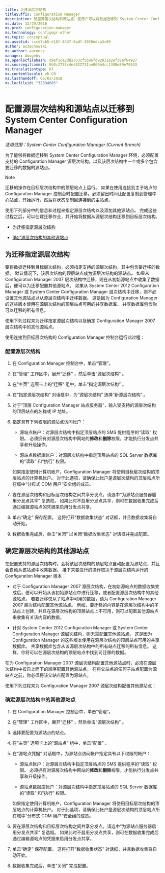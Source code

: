 ```yaml
---
title: 迁移源层次结构
titleSuffix: Configuration Manager
description: 配置源层次结构和源站点，使用户可以将数据迁移到 System Center Configuration Manager 环境。
ms.date: 12/29/2016
ms.prod: configuration-manager
ms.technology: configmgr-other
ms.topic: conceptual
ms.assetid: ccce7cb5-e18f-4337-8adf-2018edca3c00
author: aczechowski
ms.author: aaroncz
manager: dougeby
ms.openlocfilehash: d9ef1ca2dd2763cf5b96fd82031a2ef38ef64927
ms.sourcegitcommit: 0b0c2735c4ed822731ae069b4cc1380e89e78933
ms.translationtype: HT
ms.contentlocale: zh-CN
ms.lasthandoff: 05/03/2018
ms.locfileid: "32334685"
---
```

# <a name="configure-source-hierarchies-and-source-sites-for-migration-to-system-center-configuration-manager"></a>配置源层次结构和源站点以迁移到 System Center Configuration Manager

*适用范围：System Center Configuration Manager (Current Branch)*

为了能够将数据迁移到 System Center Configuration Manager 环境，必须配置支持的 Configuration Manager 源层次结构，以及该层次结构中一个或多个包含要迁移的数据的源站点。  

> [!NOTE]  
>  迁移的操作在目标层次结构中的顶层站点上运行。 如果在使用连接到主子站点的 Configuration Manager 控制台时配置迁移，必须留出时间让配置复制到管理中心站点，开始运行，然后将状态复制回连接到的主站点。  

 使用下列部分中的信息和过程来指定源层次结构以及添加其他源站点。 完成这些过程之后，可以创建迁移作业，并开始将数据从源层次结构迁移到目标层次结构。  

-   [为迁移指定源层次结构](#BKBM_ConfigSrcHierarchy)  

-   [确定源层次结构的其他源站点](#BKBM_ConfigSrcSites)  

##  <a name="BKBM_ConfigSrcHierarchy"></a>为迁移指定源层次结构  
 要将数据迁移到目标层次结构，必须指定支持的源层次结构，其中包含要迁移的数据。 默认情况下，该层次结构的顶层站点成为源层次结构的源站点。 如果从 Configuration Manager 2007 层次结构中迁移，则在从初始源站点中收集了数据后，便可以为迁移配置其他源站点。 如果从 System Center 2012 Configuration Manager 或 System Center Configuration Manager 层次结构中迁移，则不必设置其他源站点以从源层次结构中迁移数据。 这是因为 Configuration Manager 的这些版本使用在源层次结构的顶层站点可用的共享数据库。 共享数据库包含你可以迁移的所有信息。  

 使用下列过程来为迁移指定源层次结构以及确定 Configuration Manager 2007 层次结构中的其他源站点。  

 使用连接到目标层次结构的 Configuration Manager 控制台运行此过程：  

### <a name="to-configure-a-source-hierarchy"></a>配置源层次结构   

1.  在 Configuration Manager 控制台中，单击“管理”。  

2.  在“管理”  工作区中，展开“迁移” ，然后单击“源层次结构” 。  

3.  在“主页”  选项卡上的“迁移”  组中，单击“指定源层次结构” 。  

4.  在“指定源层次结构”  对话框中，为“源层次结构” 选择“新源层次结构” 。  

5.  对于“顶层 Configuration Manager 站点服务器”，输入受支持的源层次结构的顶层站点的名称或 IP 地址。  

6.  指定具有下列权限的源站点访问帐户：  

    -   源站点帐户：对源层次结构中指定顶层站点的 SMS 提供程序的“读取”  权限。 必须拥有对源层次结构中网站的**修改**和**删除**权限，才能执行分发点共享和升级操作。

    -   源站点数据库帐户：对源层次结构中指定顶层站点的 SQL Server 数据库的“读取”  和“执行”  权限。  

     如果指定使用计算机帐户，Configuration Manager 将使用目标层次结构的顶层站点的计算机帐户。 对于此选项，请确保此帐户是源层次结构的顶层站点所在域中“分布式 COM 用户”安全组的成员。  

7.  要在源层次结构和目标层次结构之间共享分发点，请选中“为源站点服务器启用分发点共享”  复选框。 如果此时不启用分发点共享，则可在数据收集完成后通过编辑源站点的凭据来启用分发点共享。  

8.  单击“确定”  保存配置。 这将打开“数据收集状态”  对话框，并且数据收集将自动开始。  

9. 数据收集完成后，单击“关闭”  以关闭“数据收集状态”  对话框并完成配置。  

##  <a name="BKBM_ConfigSrcSites"></a>确定源层次结构的其他源站点  
 在配置支持的源层次结构时，会将该层次结构的顶层站点自动配置为源站点，并且会自动从该站点中收集数据。 接下来要进行的操作取决于源层次结构运行的 Configuration Manager 版本：  

-   对于 Configuration Manager 2007 源层次结构，在初始源站点的数据收集完成后，便可以开始从该初始源站点中进行迁移，或者配置源层次结构中的其他源站点。 若要迁移仅从子站点中可用的数据，请为 Configuration Manager 2007 层次结构配置其他源站点。 例如，要迁移的内容是在源层次结构中的子站点上创建，并且在源层次结构的顶层站点上不可用，则可以配置其他源站点来收集有关该内容的数据。  

-   针对 System Center 2012 Configuration Manager 或 System Center Configuration Manager 源层次结构，则无需配置其他源站点。 这是因为 Configuration Manager 的这些版本使用在源层次结构的顶层站点可用的共享数据库。 共享数据库包含从该源层次结构中的所有站点迁移的所有信息。 这样，你将可以在源层次结构的顶层站点中找到可迁移的数据。  

在为 Configuration Manager 2007 源层次结构配置其他源站点时，必须在源层次结构中按自上而下的顺序配置其他源站点。 在将父站点的任何子站点配置为源站点之前，你必须将该父站点配置为源站点。  

使用下列过程来为 Configuration Manager 2007 源层次结构配置其他源站点：  

### <a name="to-identify-additional-source-sites-in-the-source-hierarchy"></a>确定源层次结构中的其他源站点 

1.  在 Configuration Manager 控制台中，单击“管理”。  

2.  在“管理”  工作区中，展开“迁移” ，然后单击“源层次结构” 。  

3.  选择要配置为源站点的站点。  

4.  在“主页”  选项卡上的“源站点”  组中，单击“配置” 。  

5.  在“源站点凭据”  对话框中，为源站点访问帐户指定具有以下权限的帐户：  

    -   源站点帐户：对源层次结构中指定顶层站点的 SMS 提供程序的“读取”  权限。 必须拥有对源层次结构中网站的**修改**和**删除**权限，才能执行分发点共享和升级操作。  

    -   源站点数据库帐户：对源层次结构中指定顶层站点的 SQL Server 数据库的“读取”  和“执行”  权限。  

    如果指定使用计算机帐户，Configuration Manager 将使用目标层次结构的顶层站点的计算机帐户。 对于此选项，请确保此帐户是源层次结构的顶层站点所在域中“分布式 COM 用户”安全组的成员。  

6.  要在源层次结构和目标层次结构之间共享分发点，请选中“为源站点服务器启用分发点共享”  复选框。 如果此时不启用分发点共享，则可在数据收集完成后通过编辑源站点的凭据来启用分发点共享。  

7. 单击“确定”  保存配置。 这将打开“数据收集状态”  对话框，并且数据收集将自动开始。  

8.  数据收集完成后，单击“关闭”  完成配置。  
